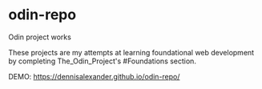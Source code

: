 # odin-repo

Odin project works

These projects are my attempts at learning foundational web development by completing The_Odin_Project's #Foundations section.

DEMO: https://dennisalexander.github.io/odin-repo/
